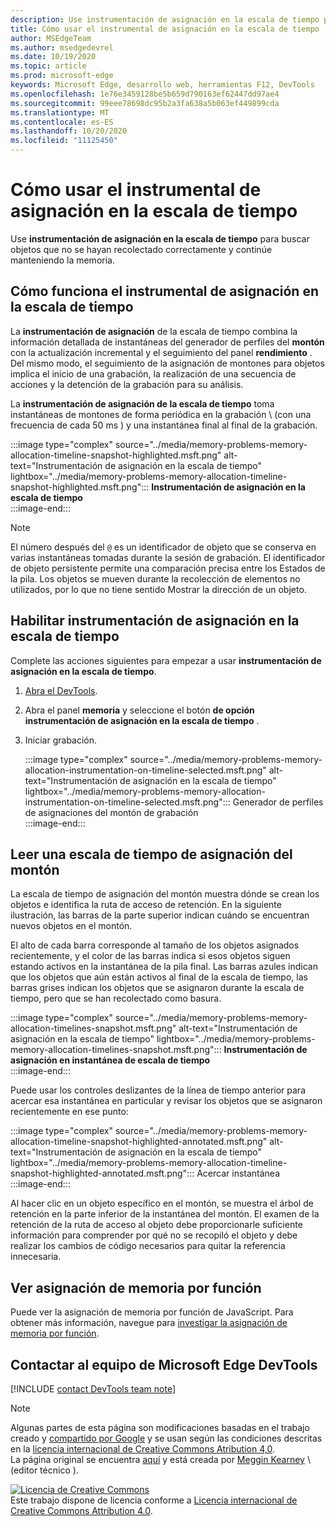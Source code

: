 ```yaml
---
description: Use instrumentación de asignación en la escala de tiempo para buscar objetos que no se hayan recolectado correctamente y continúe manteniendo la memoria.
title: Cómo usar el instrumental de asignación en la escala de tiempo
author: MSEdgeTeam
ms.author: msedgedevrel
ms.date: 10/19/2020
ms.topic: article
ms.prod: microsoft-edge
keywords: Microsoft Edge, desarrollo web, herramientas F12, DevTools
ms.openlocfilehash: 1e76e3459128be5b659d790163ef62447dd97ae4
ms.sourcegitcommit: 99eee78698dc95b2a3fa638a5b063ef449899cda
ms.translationtype: MT
ms.contentlocale: es-ES
ms.lasthandoff: 10/20/2020
ms.locfileid: "11125450"
---
```

<!-- Copyright Meggin Kearney 

   Licensed under the Apache License, Version 2.0 (the "License");
   you may not use this file except in compliance with the License.
   You may obtain a copy of the License at

       https://www.apache.org/licenses/LICENSE-2.0

   Unless required by applicable law or agreed to in writing, software
   distributed under the License is distributed on an "AS IS" BASIS,
   WITHOUT WARRANTIES OR CONDITIONS OF ANY KIND, either express or implied.
   See the License for the specific language governing permissions and
   limitations under the License. -->

# Cómo usar el instrumental de asignación en la escala de tiempo  

Use **instrumentación de asignación en la escala de tiempo** para buscar objetos que no se hayan recolectado correctamente y continúe manteniendo la memoria.  

## Cómo funciona el instrumental de asignación en la escala de tiempo  

La **instrumentación de asignación** de la escala de tiempo combina la información detallada de instantáneas del generador de perfiles del **montón** con la actualización incremental y el seguimiento del panel **rendimiento** .  Del mismo modo, el seguimiento de la asignación de montones para objetos implica el inicio de una grabación, la realización de una secuencia de acciones y la detención de la grabación para su análisis.  

<!--todo: add profile memory problems (heap profiler) section when available  -->  
<!--todo: add profile evaluate performance (Performance panel) section when available  -->  

La **instrumentación de asignación de la escala de tiempo** toma instantáneas de montones de forma periódica en la grabación \ (con una frecuencia de cada 50 ms \) y una instantánea final al final de la grabación.  

:::image type="complex" source="../media/memory-problems-memory-allocation-timeline-snapshot-highlighted.msft.png" alt-text="Instrumentación de asignación en la escala de tiempo" lightbox="../media/memory-problems-memory-allocation-timeline-snapshot-highlighted.msft.png":::
   **Instrumentación de asignación en la escala de tiempo**  
:::image-end:::  

> [!NOTE]
> El número después del `@` es un identificador de objeto que se conserva en varias instantáneas tomadas durante la sesión de grabación.  El identificador de objeto persistente permite una comparación precisa entre los Estados de la pila.  Los objetos se mueven durante la recolección de elementos no utilizados, por lo que no tiene sentido Mostrar la dirección de un objeto.  

## Habilitar instrumentación de asignación en la escala de tiempo  

Complete las acciones siguientes para empezar a usar **instrumentación de asignación en la escala de tiempo**.  

1.  [Abra el DevTools][DevtoolsOpenIndex].  
1.  Abra el panel **memoria** y seleccione el botón **de opción instrumentación de asignación en la escala de tiempo** .  
1.  Iniciar grabación.  
    
    :::image type="complex" source="../media/memory-problems-memory-allocation-instrumentation-on-timeline-selected.msft.png" alt-text="Instrumentación de asignación en la escala de tiempo" lightbox="../media/memory-problems-memory-allocation-instrumentation-on-timeline-selected.msft.png":::
       Generador de perfiles de asignaciones del montón de grabación  
    :::image-end:::  
    
## Leer una escala de tiempo de asignación del montón  

La escala de tiempo de asignación del montón muestra dónde se crean los objetos e identifica la ruta de acceso de retención.  En la siguiente ilustración, las barras de la parte superior indican cuándo se encuentran nuevos objetos en el montón.  

El alto de cada barra corresponde al tamaño de los objetos asignados recientemente, y el color de las barras indica si esos objetos siguen estando activos en la instantánea de la pila final.  Las barras azules indican que los objetos que aún están activos al final de la escala de tiempo, las barras grises indican los objetos que se asignaron durante la escala de tiempo, pero que se han recolectado como basura.  

:::image type="complex" source="../media/memory-problems-memory-allocation-timelines-snapshot.msft.png" alt-text="Instrumentación de asignación en la escala de tiempo" lightbox="../media/memory-problems-memory-allocation-timelines-snapshot.msft.png":::
   **Instrumentación de asignación en instantánea de escala de tiempo**  
:::image-end:::  

<!--In the following figure, an action was performed 3 times.  The sample program caches five objects, so the last five blue bars are expected.  But the left-most blue bar indicates a potential problem.  -->  
<!--todo: redo figure 4 with multiple click actions  -->  

Puede usar los controles deslizantes de la línea de tiempo anterior para acercar esa instantánea en particular y revisar los objetos que se asignaron recientemente en ese punto:  

:::image type="complex" source="../media/memory-problems-memory-allocation-timeline-snapshot-highlighted-annotated.msft.png" alt-text="Instrumentación de asignación en la escala de tiempo" lightbox="../media/memory-problems-memory-allocation-timeline-snapshot-highlighted-annotated.msft.png":::
   Acercar instantánea  
:::image-end:::  

Al hacer clic en un objeto específico en el montón, se muestra el árbol de retención en la parte inferior de la instantánea del montón.  El examen de la retención de la ruta de acceso al objeto debe proporcionarle suficiente información para comprender por qué no se recopiló el objeto y debe realizar los cambios de código necesarios para quitar la referencia innecesaria.  

## Ver asignación de memoria por función  

Puede ver la asignación de memoria por función de JavaScript.  Para obtener más información, navegue para [investigar la asignación de memoria por función][DevtoolsMemoryProblemsIndexInvestigateMemoryAllocationFunction].  

## Contactar al equipo de Microsoft Edge DevTools  

[!INCLUDE [contact DevTools team note](../includes/contact-devtools-team-note.md)]  

<!-- links -->  

[DevToolsOpenIndex]: ../open.md "Abrir Microsoft Edge (cromo) DevTools | Microsoft docs"
[DevtoolsMemoryProblemsIndexInvestigateMemoryAllocationFunction]: ./index.md#investigate-memory-allocation-by-function "Investigar la asignación de memoria por función: corrección de problemas de memoria | Microsoft docs"  

<!--[HeapProfiler]: ./heap-snapshots.md "How to Record Heap Snapshots"  -->  
<!--[PerformancePanel]: ../profile/evaluate-performance/timeline-tool ""  -->  

[MicrosoftEdgeChannel]: https://www.microsoftedgeinsider.com/download "Descargar un canal de Microsoft Edge"  

> [!NOTE]
> Algunas partes de esta página son modificaciones basadas en el trabajo creado y [compartido por Google][GoogleSitePolicies] y se usan según las condiciones descritas en la [licencia internacional de Creative Commons Atribution 4,0][CCA4IL].  
> La página original se encuentra [aquí](https://developers.google.com/web/tools/chrome-devtools/memory-problems/allocation-profiler) y está creada por [Meggin Kearney][MegginKearney] \ (editor técnico \).  

[![Licencia de Creative Commons][CCby4Image]][CCA4IL]  
Este trabajo dispone de licencia conforme a [Licencia internacional de Creative Commons Attribution 4.0][CCA4IL].  

[CCA4IL]: https://creativecommons.org/licenses/by/4.0  
[CCby4Image]: https://i.creativecommons.org/l/by/4.0/88x31.png  
[GoogleSitePolicies]: https://developers.google.com/terms/site-policies  
[KayceBasques]: https://developers.google.com/web/resources/contributors/kaycebasques  
[MegginKearney]: https://developers.google.com/web/resources/contributors/megginkearney  

